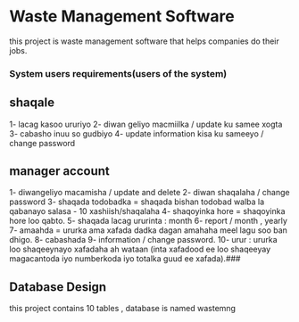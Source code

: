 # Waste Management Software

this project is waste management software that helps companies do their jobs.

### System users requirements(users of the system)

shaqale
-------------

1- lacag kasoo ururiyo
2- diwan geliyo macmiilka / update ku samee xogta
3- cabasho inuu so gudbiyo
4- update information kisa ku sameeyo / change password

manager account
---------------

1- diwangeliyo macamisha / update and delete
2- diwan shaqalaha / change password
3- shaqada todobadka = shaqada bishan todobad walba la qabanayo salasa - 10 xashiish/shaqalaha
4- shaqoyinka hore = shaqoyinka hore loo qabto.
5- shaqada lacag ururinta : month
6- report / month , yearly 
7- amaahda  = ururka ama xafada dadka dagan amahaha meel lagu soo ban dhigo. 
8- cabashada 
9- information / change password. 
10- urur : ururka loo shaqeeynayo xafadaha ah wataan (inta xafadood ee loo shaqeeyay magacantoda iyo numberkoda iyo totalka guud ee xafada).###  

## Database Design

this project contains 10 tables , database is named wastemng
